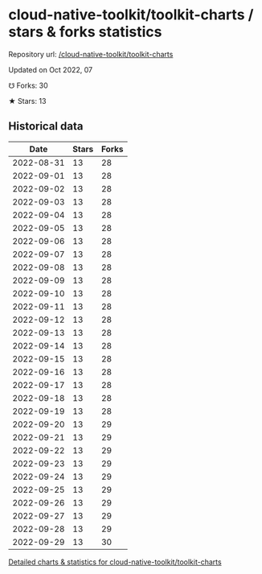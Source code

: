 # cloud-native-toolkit/toolkit-charts / stars & forks statistics

Repository url: [/cloud-native-toolkit/toolkit-charts](https://github.com/cloud-native-toolkit/toolkit-charts)

Updated on Oct 2022, 07

☋ Forks: 30

★ Stars: 13

## Historical data
| Date | Stars | Forks |
|------|-------|-------|
| 2022-08-31 | 13 | 28 | 
| 2022-09-01 | 13 | 28 | 
| 2022-09-02 | 13 | 28 | 
| 2022-09-03 | 13 | 28 | 
| 2022-09-04 | 13 | 28 | 
| 2022-09-05 | 13 | 28 | 
| 2022-09-06 | 13 | 28 | 
| 2022-09-07 | 13 | 28 | 
| 2022-09-08 | 13 | 28 | 
| 2022-09-09 | 13 | 28 | 
| 2022-09-10 | 13 | 28 | 
| 2022-09-11 | 13 | 28 | 
| 2022-09-12 | 13 | 28 | 
| 2022-09-13 | 13 | 28 | 
| 2022-09-14 | 13 | 28 | 
| 2022-09-15 | 13 | 28 | 
| 2022-09-16 | 13 | 28 | 
| 2022-09-17 | 13 | 28 | 
| 2022-09-18 | 13 | 28 | 
| 2022-09-19 | 13 | 28 | 
| 2022-09-20 | 13 | 29 | 
| 2022-09-21 | 13 | 29 | 
| 2022-09-22 | 13 | 29 | 
| 2022-09-23 | 13 | 29 | 
| 2022-09-24 | 13 | 29 | 
| 2022-09-25 | 13 | 29 | 
| 2022-09-26 | 13 | 29 | 
| 2022-09-27 | 13 | 29 | 
| 2022-09-28 | 13 | 29 | 
| 2022-09-29 | 13 | 30 | 


[Detailed charts & statistics for cloud-native-toolkit/toolkit-charts](https://reviewgithub.com/rep/cloud-native-toolkit/toolkit-charts)
